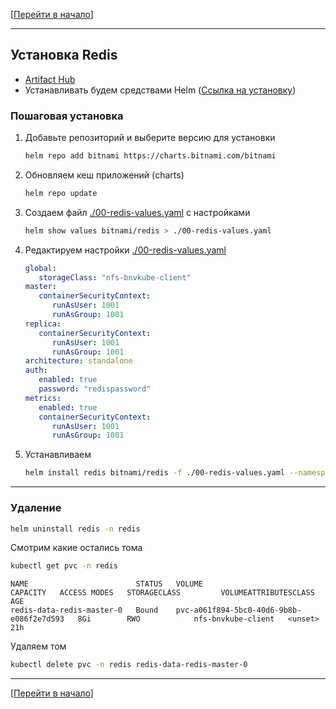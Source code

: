 [[Перейти в начало](../README.md)]

---

## Установка Redis

* [Artifact Hub](https://artifacthub.io/packages/helm/bitnami/redis)
* Устанавливать будем средствами Helm ([Ссылка на установку](../install-helm/README.md))

### Пошаговая установка

1. Добавьте репозиторий и выберите версию для установки
   ```bash
   helm repo add bitnami https://charts.bitnami.com/bitnami
   ```

2. Обновляем кеш приложений (charts)
   ```bash
   helm repo update
   ```

3. Создаем файл [./00-redis-values.yaml](./00-redis-values.yaml) с настройками
   ```bash
   helm show values bitnami/redis > ./00-redis-values.yaml
   ```

4. Редактируем настройки [./00-redis-values.yaml](./00-redis-values.yaml)
   ```yaml
   global:
      storageClass: "nfs-bnvkube-client"
   master:
      containerSecurityContext:
         runAsUser: 1001
         runAsGroup: 1001
   replica:
      containerSecurityContext:
         runAsUser: 1001
         runAsGroup: 1001
   architecture: standalone
   auth:
      enabled: true
      password: "redispassword"
   metrics:
      enabled: true
      containerSecurityContext:
         runAsUser: 1001
         runAsGroup: 1001
   ```

5. Устанавливаем
   ```bash
   helm install redis bitnami/redis -f ./00-redis-values.yaml --namespace redis --create-namespace
   ```

---

### Удаление
   ```bash
   helm uninstall redis -n redis
   ```

Смотрим какие остались тома
   ```bash
   kubectl get pvc -n redis
   ```
   ```
   NAME                        STATUS   VOLUME                                     CAPACITY   ACCESS MODES   STORAGECLASS         VOLUMEATTRIBUTESCLASS   AGE
   redis-data-redis-master-0   Bound    pvc-a061f894-5bc0-40d6-9b8b-e086f2e7d593   8Gi        RWO            nfs-bnvkube-client   <unset>                 21h
   ```

Удаляем том
   ```bash
   kubectl delete pvc -n redis redis-data-redis-master-0
   ```

---

[[Перейти в начало](../README.md)]